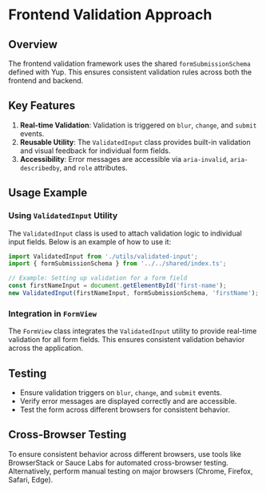 # Frontend Validation Approach

## Overview
The frontend validation framework uses the shared `formSubmissionSchema` defined with Yup. This ensures consistent validation rules across both the frontend and backend.

## Key Features
1. **Real-time Validation**: Validation is triggered on `blur`, `change`, and `submit` events.
2. **Reusable Utility**: The `ValidatedInput` class provides built-in validation and visual feedback for individual form fields.
3. **Accessibility**: Error messages are accessible via `aria-invalid`, `aria-describedby`, and `role` attributes.

## Usage Example

### Using `ValidatedInput` Utility
The `ValidatedInput` class is used to attach validation logic to individual input fields. Below is an example of how to use it:

```javascript
import ValidatedInput from './utils/validated-input';
import { formSubmissionSchema } from '../../shared/index.ts';

// Example: Setting up validation for a form field
const firstNameInput = document.getElementById('first-name');
new ValidatedInput(firstNameInput, formSubmissionSchema, 'firstName');
```

### Integration in `FormView`
The `FormView` class integrates the `ValidatedInput` utility to provide real-time validation for all form fields. This ensures consistent validation behavior across the application.

## Testing
- Ensure validation triggers on `blur`, `change`, and `submit` events.
- Verify error messages are displayed correctly and are accessible.
- Test the form across different browsers for consistent behavior.

## Cross-Browser Testing
To ensure consistent behavior across different browsers, use tools like BrowserStack or Sauce Labs for automated cross-browser testing. Alternatively, perform manual testing on major browsers (Chrome, Firefox, Safari, Edge).
